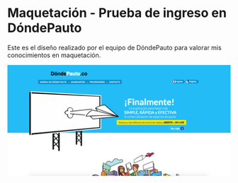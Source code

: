 # Maquetación - Prueba de ingreso en DóndePauto

Este es el diseño realizado por el equipo de DóndePauto para valorar mis conocimientos en maquetación. 

![alt tag](https://github.com/andrestntx/donde-pauto/blob/master/demo_ma.png?raw=true)

